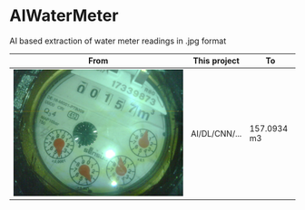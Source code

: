 # AIWaterMeter
AI based extraction of water meter readings in .jpg format

| From | This project | To |
|------|--------------|----|
| ![](./rsc/2020-07-04-13%2057%2051.jpg)| AI/DL/CNN/...| 157.0934 m3|
